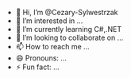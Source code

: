 - 👋 Hi, I’m @Cezary-Sylwestrzak
- 👀 I’m interested in ...
- 🌱 I’m currently learning C#,.NET
- 💞️ I’m looking to collaborate on ...
- 📫 How to reach me ...
- 😄 Pronouns: ...
- ⚡ Fun fact: ...

<!---
Cezary-Sylwestrzak/Cezary-Sylwestrzak is a ✨ special ✨ repository because its `README.md` (this file) appears on your GitHub profile.
You can click the Preview link to take a look at your changes.
--->

